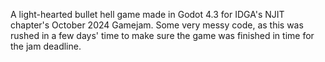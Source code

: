 A light-hearted bullet hell game made in Godot 4.3 for IDGA's NJIT chapter's October 2024 Gamejam. Some very messy code, as this was rushed in a few days' time to make sure the game was finished in time for the jam deadline.
